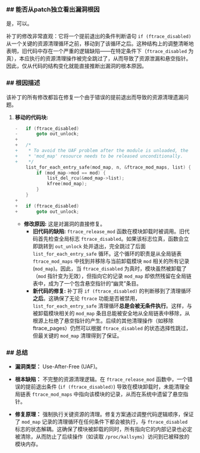 ### **## 能否从patch独立看出漏洞根因**
是，可以。

补丁的修改非常直观：它将一个提前退出的条件判断语句 `if (ftrace_disabled)` 从一个关键的资源清理循环之前，移动到了该循环之后。这种结构上的调整清晰地表明，旧代码中存在一个严重的逻辑缺陷——在特定条件下（`ftrace_disabled` 为真），本应执行的资源清理操作被完全跳过了，从而导致了资源泄漏和悬空指针。因此，仅从代码的结构变化就能直接推断出漏洞的根本原因。

### **## 根因描述**

该补丁的所有修改都旨在修复一个由于错误的提前退出而导致的资源清理遗漏问题。

1.  **移动的代码块:**
    ```c
    -	if (ftrace_disabled)
    -		goto out_unlock;
    +
    +	/*
    +	 * To avoid the UAF problem after the module is unloaded, the
    +	 * 'mod_map' resource needs to be released unconditionally.
    +	 */
    	list_for_each_entry_safe(mod_map, n, &ftrace_mod_maps, list) {
    		if (mod_map->mod == mod) {
    			list_del_rcu(&mod_map->list);
    			kfree(mod_map);
    		}
    	}
    +
    +	if (ftrace_disabled)
    +		goto out_unlock;
    ```
    *   **修改原因:** 这是对漏洞的直接修复。
        *   **旧代码的缺陷:** `ftrace_release_mod` 函数在模块卸载时被调用。旧代码首先检查全局标志 `ftrace_disabled`。如果该标志位真，函数会立即跳转到 `out_unlock` 处并退出，完全跳过了后面 `list_for_each_entry_safe` 循环。这个循环的职责是从全局链表 `ftrace_mod_maps` 中找到并移除与当前卸载模块 `mod` 相关的所有记录 (`mod_map`)。因此，当 `ftrace_disabled` 为真时，模块虽然被卸载了（`mod` 指针变为无效），但指向它的记录 `mod_map` 却依然残留在全局链表中，成为了一个包含悬空指针的“幽灵”条目。
        *   **新代码的修复:** 补丁将 `if (ftrace_disabled)` 的判断移到了清理循环**之后**。这确保了无论 `ftrace` 功能是否被禁用，`list_for_each_entry_safe` 清理循环**总是会被无条件执行**。这样，与被卸载模块相关的 `mod_map` 条目总能被安全地从全局链表中移除，从根源上杜绝了悬空指针的产生。后续的其他清理操作（如移除 ftrace_pages）仍然可以根据 `ftrace_disabled` 的状态选择性跳过，但最关键的 `mod_map` 清理得到了保证。

### **## 总结**

*   **漏洞类型：**
    Use-After-Free (UAF)。

*   **根本缺陷：**
    不完整的资源清理逻辑。在 `ftrace_release_mod` 函数中，一个错误的提前退出条件 (`if (ftrace_disabled)`) 导致在模块卸载时，未能清理全局链表 `ftrace_mod_maps` 中指向该模块的记录，从而在系统中遗留了悬空指针。

*   **修复原理：**
    强制执行关键资源的清理。修复方案通过调整代码逻辑顺序，保证了 `mod_map` 记录的清理循环在任何条件下都会被执行，与 `ftrace_disabled` 标志的状态解耦。这确保了模块被卸载的同时，所有指向它的内部记录也必定被清除，从而防止了后续操作（如读取 `/proc/kallsyms`）访问到已被释放的模块内存。